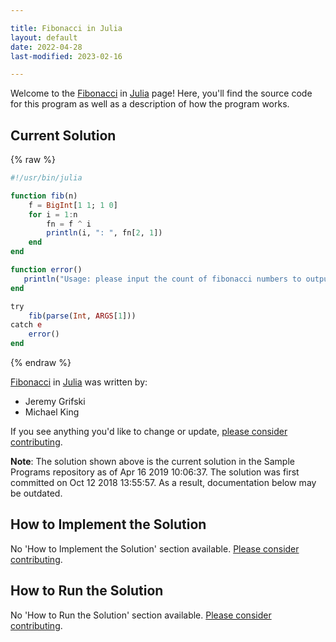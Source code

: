 ```yaml
---

title: Fibonacci in Julia
layout: default
date: 2022-04-28
last-modified: 2023-02-16

---
```


Welcome to the [Fibonacci](https://sampleprograms.io/projects/fibonacci) in [Julia](https://sampleprograms.io/languages/julia) page! Here, you'll find the source code for this program as well as a description of how the program works.

## Current Solution

{% raw %}

```julia
#!/usr/bin/julia

function fib(n)
    f = BigInt[1 1; 1 0]
    for i = 1:n
        fn = f ^ i
        println(i, ": ", fn[2, 1])
    end
end

function error() 
   println("Usage: please input the count of fibonacci numbers to output") 
end

try
    fib(parse(Int, ARGS[1]))
catch e
    error()
end
```

{% endraw %}

[Fibonacci](https://sampleprograms.io/projects/fibonacci) in [Julia](https://sampleprograms.io/languages/julia) was written by:

- Jeremy Grifski
- Michael King

If you see anything you'd like to change or update, [please consider contributing](https://github.com/TheRenegadeCoder/sample-programs).

**Note**: The solution shown above is the current solution in the Sample Programs repository as of Apr 16 2019 10:06:37. The solution was first committed on Oct 12 2018 13:55:57. As a result, documentation below may be outdated.

## How to Implement the Solution

No 'How to Implement the Solution' section available. [Please consider contributing](https://github.com/TheRenegadeCoder/sample-programs-website).

## How to Run the Solution

No 'How to Run the Solution' section available. [Please consider contributing](https://github.com/TheRenegadeCoder/sample-programs-website).